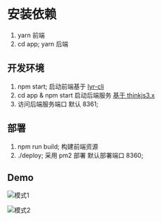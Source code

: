 # 安装依赖

1. yarn 前端
2. cd app; yarn 后端

## 开发环境

1. npm start; 启动前端基于 [lyr-cli](http://dev-ops.yunliang.cloud/website/lyr-cli)
2. cd app & npm start 启动后端服务 [基于 thinkjs3.x](https://thinkjs.org/doc/index.html)
3. 访问后端服务端口 默认 8361;

## 部署

1. npm run build; 构建前端资源
2. ./deploy; 采用 pm2 部署 默认部署端口 8360;


## Demo

![模式1](http://react-core-form.oss-cn-beijing.aliyuncs.com/assets/mode3.png)

![模式2](http://react-core-form.oss-cn-beijing.aliyuncs.com/assets/mode4.png)